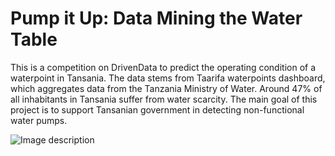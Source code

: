 # Pump it Up: Data Mining the Water Table
This is a competition on DrivenData to predict the operating condition of a waterpoint in Tansania. The data stems from  Taarifa waterpoints dashboard, which aggregates data from the Tanzania Ministry of Water.
Around 47% of all inhabitants in Tansania suffer from water scarcity. The main goal of this project is to support Tansanian government in detecting non-functional water pumps.

![Image description](http://drivendata.materials.s3.amazonaws.com/pumps/pumping.jpg)

